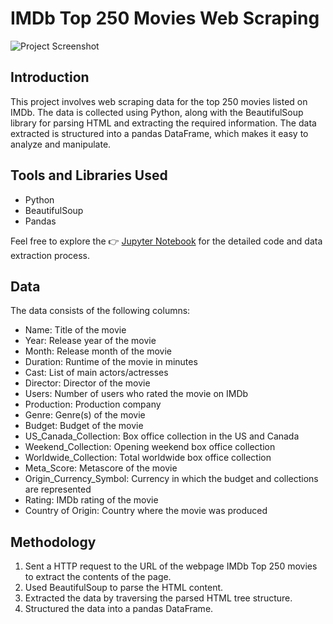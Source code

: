 # IMDb Top 250 Movies Web Scraping

![Project Screenshot](https://miro.medium.com/v2/resize:fit:1400/1*gD7Ok6KQpnhpPDPALPb7aQ.png)

## Introduction

This project involves web scraping data for the top 250 movies listed on IMDb. The data is collected using Python, along with the BeautifulSoup library for parsing HTML and extracting the required information. The data extracted is structured into a pandas DataFrame, which makes it easy to analyze and manipulate.

## Tools and Libraries Used

- Python
- BeautifulSoup
- Pandas

Feel free to explore the 👉 [Jupyter Notebook](https://github.com/mudit-mishra8/Imdb-web-scrapping/blob/main/WEBSCRAPPING_IMDB_top_250.ipynb) for the detailed code and data extraction process.

## Data

The data consists of the following columns:

- Name: Title of the movie
- Year: Release year of the movie
- Month: Release month of the movie
- Duration: Runtime of the movie in minutes
- Cast: List of main actors/actresses
- Director: Director of the movie
- Users: Number of users who rated the movie on IMDb
- Production: Production company
- Genre: Genre(s) of the movie
- Budget: Budget of the movie
- US_Canada_Collection: Box office collection in the US and Canada
- Weekend_Collection: Opening weekend box office collection
- Worldwide_Collection: Total worldwide box office collection
- Meta_Score: Metascore of the movie
- Origin_Currency_Symbol: Currency in which the budget and collections are represented
- Rating: IMDb rating of the movie
- Country of Origin: Country where the movie was produced

## Methodology

1. Sent a HTTP request to the URL of the webpage IMDb Top 250 movies to extract the contents of the page.
2. Used BeautifulSoup to parse the HTML content.
3. Extracted the data by traversing the parsed HTML tree structure.
4. Structured the data into a pandas DataFrame.

